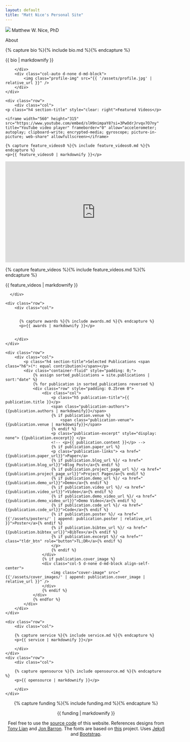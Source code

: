 ```yaml
---
layout: default
title: "Matt Nice's Personal Site"
---
```


<main role="main" class="container-sm" style="max-width: 1080px">
    <div class="row">
        <div class="col">
            <p class="h1 mt-5 page-title">
                <img class="profile-img-small d-md-none" src="{{ '/assets/profile.jpg' | relative_url }}" />
                <span style="clear: right">Matthew W. Nice, PhD</span>
            </p>
            <p class="h4 section-title" style="clear: right">About</p>
            {% capture bio %}{% include bio.md %}{% endcapture %}
            <p>{{ bio | markdownify }}</p>

        </div>
        <div class="col-auto d-none d-md-block">
            <img class="profile-img" src="{{ '/assets/profile.jpg' | relative_url }}" />
        </div>
    </div>

    <div class="row">
        <div class="col">
    <p class="h4 section-title" style="clear: right">Featured Videos</p>

    <iframe width="560" height="315" src="https://www.youtube.com/embed/slH9nimpaY8?si=3PwOdrJrvqv7O7ny" title="YouTube video player" frameborder="0" allow="accelerometer; autoplay; clipboard-write; encrypted-media; gyroscope; picture-in-picture; web-share" allowfullscreen></iframe>

    {% capture feature_videos0 %}{% include feature_videos0.md %}{% endcapture %}
    <p>{{ feature_videos0 | markdownify }}</p>

  <iframe width="560" height="315" src="https://www.youtube.com/embed/gFwJfEvnogI?si=T1jwTFf3AnHoIrxM" title="YouTube video player" frameborder="0" allow="accelerometer; autoplay; clipboard-write; encrypted-media; gyroscope; picture-in-picture; web-share" allowfullscreen></iframe>

  {% capture feature_videos %}{% include feature_videos.md %}{% endcapture %}
  <p>{{ feature_videos | markdownify }}</p>

      </div>
  </div>

    <div class="row">
        <div class="col">


          {% capture awards %}{% include awards.md %}{% endcapture %}
          <p>{{ awards | markdownify }}</p>


        </div>
    </div>

    <div class="row">
        <div class="col">
            <p class="h4 section-title">Selected Publications <span class="h6">(*: equal contribution)</span></p>
            <div class="container-fluid" style="padding: 0;">
                {% assign sorted_publications = site.publications | sort:"date" %}
                {% for publication in sorted_publications reversed %}
                <div class="row" style="padding: 0.25rem 0">
                    <div class="col">
                        <p class="h5 publication-title">{{ publication.title }}</p>
                        <span class="publication-authors">{{publication.authors | markdownify}}</span>
                        {% if publication.venue %}
                            <span class="publication-venue">{{publication.venue | markdownify}}</span>
                        {% endif %}
                        <p class="publication-excerpt" style="display: none"> {{publication.excerpt}} </p>
                        <!-- <p>{{ publication.content }}</p> -->
                        {% if publication.paper_url %}
                        <p class="publication-links"> <a href="{{publication.paper_url}}">Paper</a>
                        {% if publication.blog_url %}/ <a href="{{publication.blog_url}}">Blog Post</a>{% endif %}
                        {% if publication.project_page_url %}/ <a href="{{publication.project_page_url}}">Project Page</a>{% endif %}
                        {% if publication.demo_url %}/ <a href="{{publication.demo_url}}">Demo</a>{% endif %}
                        {% if publication.video_url %}/ <a href="{{publication.video_url}}">Video</a>{% endif %}
                        {% if publication.demo_video_url %}/ <a href="{{publication.demo_video_url}}">Demo Video</a>{% endif %}
                        {% if publication.code_url %}/ <a href="{{publication.code_url}}">Code</a>{% endif %}
                        {% if publication.poster %}/ <a href="{{'/assets/posters/' | append: publication.poster | relative_url }}">Poster</a>{% endif %}
                        {% if publication.bibtex_url %}/ <a href="{{publication.bibtex_url}}">BibTex</a>{% endif %}
                        {% if publication.excerpt %}/ <a href="" class="tldr_btn" role="button">TL;DR</a>{% endif %}
                        </p>
                        {% endif %}
                    </div>
                    {% if publication.cover_image %}
                    <div class="col-5 d-none d-md-block align-self-center">
                        <img class="cover-image" src="{{'/assets/cover_images/' | append: publication.cover_image | relative_url }}" />
                    </div>
                    {% endif %}
                </div>
                {% endfor %}
            </div>
        </div>
    </div>

    <div class="row">
        <div class="col">

        {% capture service %}{% include service.md %}{% endcapture %}
        <p>{{ service | markdownify }}</p>

        </div>
    </div>
    <div class="row">
        <div class="col">

        {% capture opensource %}{% include opensource.md %}{% endcapture %}
        <p>{{ opensource | markdownify }}</p>

        </div>
    </div>
</main>

<footer class="footer">
    <div class="container-sm">
        <div class="row">
            <div class="col" style="text-align: center">
            <span class="text-muted">
            {% capture funding %}{% include funding.md %}{% endcapture %}
            <p>{{ funding | markdownify }}</p>
            </span>
                <span class="text-muted">
                    Feel free to use the <a href="https://github.com/MatthewNice/MatthewNice.github.io">source code</a> of this website. References designs from <a href="https://github.com/TonyLianLong/websitev2">Tony Lian</a> and <a href="https://github.com/jonbarron/website">Jon Barron</a>. The fonts are based on <a href="https://checkmyworking.com/cm-web-fonts/">this</a> project. Uses <a href="https://github.com/jekyll/jekyll">Jekyll</a> and <a href="https://getbootstrap.com/">Bootstrap</a>.
                </span>
            </div>
        </div>
    </div>
</footer>
